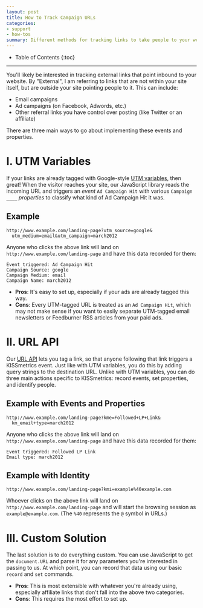 ```yaml
---
layout: post
title: How to Track Campaign URLs
categories:
- support
- how-tos
summary: Different methods for tracking links to take people to your website.
---
```

* Table of Contents
{:toc}
* * *

You'll likely be interested in tracking external links that point inbound to your website. By "External", I am referring to links that are not within your site itself, but are outside your site pointing people to it. This can include:

* Email campaigns
* Ad campaigns (on Facebook, Adwords, etc.)
* Other referral links you have control over posting (like Twitter or an affiliate)

There are three main ways to go about implementing these events and properties.

# I. UTM Variables

If your links are already tagged with Google-style [UTM variables][utm], then great! When the visitor reaches your site, our JavaScript library reads the incoming URL and triggers an *event* `Ad Campaign Hit` with various `Campaign ____` *properties* to classify what kind of Ad Campaign Hit it was.

## Example

    http://www.example.com/landing-page?utm_source=google&
      utm_medium=email&utm_campaign=march2012

Anyone who clicks the above link will land on `http://www.example.com/landing-page` and have this data recorded for them:

    Event triggered: Ad Campaign Hit
    Campaign Source: google
    Campaign Medium: email
    Campaign Name: march2012

* **Pros**: It's easy to set up, especially if your ads are already tagged this way.
* **Cons**: Every UTM-tagged URL is treated as an `Ad Campaign Hit`, which may not make sense if you want to easily separate UTM-tagged email newsletters or Feedburner RSS articles from your paid ads.

# II. URL API

Our [URL API][url] lets you tag a link, so that anyone following that link triggers a KISSmetrics event. Just like with UTM variables, you do this by adding query strings to the destination URL. Unlike with UTM variables, you can do three main actions specific to KISSmetrics: record events, set properties, and identify people.

## Example with Events and Properties

    http://www.example.com/landing-page?kme=Followed+LP+Link&
      km_email+type=march2012

Anyone who clicks the above link will land on `http://www.example.com/landing-page` and have this data recorded for them:

    Event triggered: Followed LP Link
    Email type: march2012

## Example with Identity

    http://www.example.com/landing-page?kmi=example%40example.com

Whoever clicks on the above link will land on `http://www.example.com/landing-page` and will start the browsing session as `example@example.com`. (The `%40` represents the `@` symbol in URLs.)

# III. Custom Solution

The last solution is to do everything custom. You can use JavaScript to get the `document.URL` and parse it for any parameters you're interested in passing to us. At which point, you can record that data using our basic `record` and `set` commands.

* **Pros**: This is most extensible with whatever you're already using, especially affiliate links that don't fall into the above two categories.
* **Cons**: This requires the most effort to set up.

[utm]: /integrations/utm-variables
[url]: /apis/url
[auto-tagging]: http://support.google.com/analytics/bin/answer.py?hl=en&answer=1033981

[ga-builder]: http://support.google.com/analytics/bin/answer.py?hl=en&answer=1033867
[km-builder]: /apis/url#url-builder
